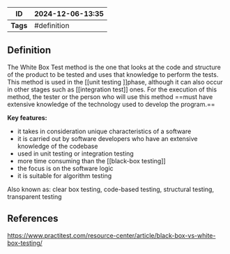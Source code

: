 | ID       | 2024-12-06-13:35 |
| -------- | ----------------- |
| **Tags** | #definition       |
## Definition

The White Box Test method is the one that looks at the code and structure of the product to be tested and uses that knowledge to perform the tests. This method is used in the [[unit testing ]]phase, although it can also occur in other stages such as [[integration test]] ones. For the execution of this method, the tester or the person who will use this method ==must have extensive knowledge of the technology used to develop the program.==

**Key features:**
- it takes in consideration unique characteristics of a software
- it is carried out by software developers who have an extensive knowledge of the codebase
- used in unit testing or integration testing
- more time consuming than the [[black-box testing]]
- the focus is on the software logic
- it is suitable for algorithm testing

Also known as: clear box testing, code-based testing, structural testing, transparent testing
## References
https://www.practitest.com/resource-center/article/black-box-vs-white-box-testing/